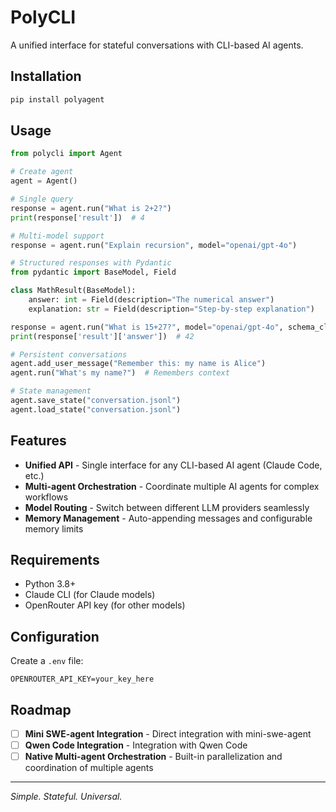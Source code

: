 # PolyCLI

A unified interface for stateful conversations with CLI-based AI agents.

## Installation

```bash
pip install polyagent
```

## Usage

```python
from polycli import Agent

# Create agent
agent = Agent()

# Single query
response = agent.run("What is 2+2?")
print(response['result'])  # 4

# Multi-model support
response = agent.run("Explain recursion", model="openai/gpt-4o")

# Structured responses with Pydantic
from pydantic import BaseModel, Field

class MathResult(BaseModel):
    answer: int = Field(description="The numerical answer")
    explanation: str = Field(description="Step-by-step explanation")

response = agent.run("What is 15+27?", model="openai/gpt-4o", schema_cls=MathResult)
print(response['result']['answer'])  # 42

# Persistent conversations
agent.add_user_message("Remember this: my name is Alice")
agent.run("What's my name?")  # Remembers context

# State management
agent.save_state("conversation.jsonl")
agent.load_state("conversation.jsonl")
```

## Features

- **Unified API** - Single interface for any CLI-based AI agent (Claude Code, etc.)
- **Multi-agent Orchestration** - Coordinate multiple AI agents for complex workflows
- **Model Routing** - Switch between different LLM providers seamlessly
- **Memory Management** - Auto-appending messages and configurable memory limits

## Requirements

- Python 3.8+
- Claude CLI (for Claude models)
- OpenRouter API key (for other models)

## Configuration

Create a `.env` file:
```
OPENROUTER_API_KEY=your_key_here
```

## Roadmap

- [ ] **Mini SWE-agent Integration** - Direct integration with mini-swe-agent
- [ ] **Qwen Code Integration** - Integration with Qwen Code
- [ ] **Native Multi-agent Orchestration** - Built-in parallelization and coordination of multiple agents

---

*Simple. Stateful. Universal.*